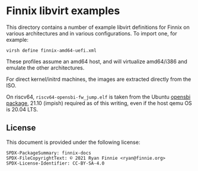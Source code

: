 # Finnix libvirt examples

This directory contains a number of example libvirt definitions for Finnix on various architectures and in various configurations.  To import one, for example:

```
virsh define finnix-amd64-uefi.xml
```

These profiles assume an amd64 host, and will virtualize amd64/i386 and emulate the other architectures.

For direct kernel/initrd machines, the images are extracted directly from the ISO.

On riscv64, `riscv64-opensbi-fw_jump.elf` is taken from the Ubuntu [opensbi package](https://packages.ubuntu.com/search?keywords=opensbi), 21.10 (impish) required as of this writing, even if the host qemu OS is 20.04 LTS.

## License

This document is provided under the following license:

    SPDX-PackageSummary: finnix-docs
    SPDX-FileCopyrightText: © 2021 Ryan Finnie <ryan@finnie.org>
    SPDX-License-Identifier: CC-BY-SA-4.0
